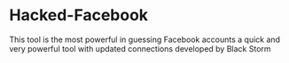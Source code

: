 # Hacked-Facebook
This tool is the most powerful in guessing Facebook accounts a quick and very powerful tool with updated connections developed by Black Storm
